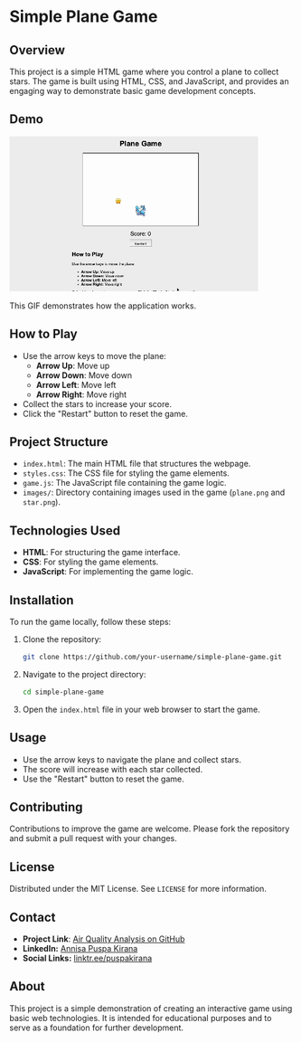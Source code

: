# Simple Plane Game

## Overview

This project is a simple HTML game where you control a plane to collect stars. The game is built using HTML, CSS, and JavaScript, and provides an engaging way to demonstrate basic game development concepts.


## Demo

![Demo Animation](https://github.com/apkirana/project-game-webplane/blob/main/demo%20game.gif)


This GIF demonstrates how the application works.
## How to Play

- Use the arrow keys to move the plane:
  - **Arrow Up**: Move up
  - **Arrow Down**: Move down
  - **Arrow Left**: Move left
  - **Arrow Right**: Move right
- Collect the stars to increase your score.
- Click the "Restart" button to reset the game.

## Project Structure

- `index.html`: The main HTML file that structures the webpage.
- `styles.css`: The CSS file for styling the game elements.
- `game.js`: The JavaScript file containing the game logic.
- `images/`: Directory containing images used in the game (`plane.png` and `star.png`).

## Technologies Used

- **HTML**: For structuring the game interface.
- **CSS**: For styling the game elements.
- **JavaScript**: For implementing the game logic.

## Installation

To run the game locally, follow these steps:

1. Clone the repository:
    ```bash
    git clone https://github.com/your-username/simple-plane-game.git
    ```
2. Navigate to the project directory:
    ```bash
    cd simple-plane-game
    ```
3. Open the `index.html` file in your web browser to start the game.

## Usage

- Use the arrow keys to navigate the plane and collect stars.
- The score will increase with each star collected.
- Use the "Restart" button to reset the game.

## Contributing

Contributions to improve the game are welcome. Please fork the repository and submit a pull request with your changes.

## License

Distributed under the MIT License. See `LICENSE` for more information.


## Contact
- **Project Link**: [Air Quality Analysis on GitHub](https://github.com/apkirana/air-quality-analysis)
- **LinkedIn:** [Annisa Puspa Kirana](https://id.linkedin.com/in/annisapuspakirana/en)
- **Social Links:** [linktr.ee/puspakirana](http://linktr.ee/puspakirana)

## About

This project is a simple demonstration of creating an interactive game using basic web technologies. It is intended for educational purposes and to serve as a foundation for further development.
